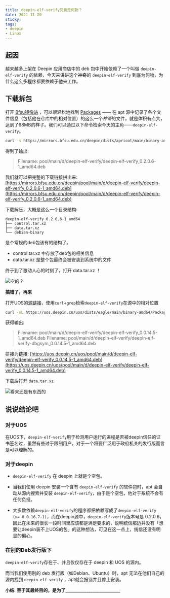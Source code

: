 ```yaml
---
title: deepin-elf-verify究竟是何物？
date: 2021-11-20
sticky:
tags:
- deepin
- Linux
---
```


## 起因

越来越多上架在 Deepin 应用商店中的 deb 包中开始依赖了一个叫做 `deepin-elf-verify` 的依赖，今天来讲讲这个~~神奇~~的 `deepin-elf-verify` 到底为何物，为什么这么多程序都要依赖于他来工作。

## 下载拆包

打开 [Bfsu镜像站](https://mirrors.bfsu.edu.cn/) ，可以很轻松地找到 [Packages](https://mirrors.bfsu.edu.cn/deepin/dists/apricot/main/binary-amd64/Packages) —— 在 apt 源中记录了各个文件信息（包括他在仓库中的相对位置）的这么一个*神奇*的文件，就是体积有点大，达到了68MB的样子。我们可以通过以下命令检索今天的主角——`deepin-elf-verify`。

```bash
curl -s https://mirrors.bfsu.edu.cn/deepin/dists/apricot/main/binary-amd64/Packages | grep deepin-elf-sign | grep pool
```

得到了输出: 

> Filename: pool/main/d/deepin-elf-verify/deepin-elf-verify_0.2.0.6-1_amd64.deb

我们就可以把完整的下载链接拼出来: [https://mirrors.bfsu.edu.cn/deepin/pool/main/d/deepin-elf-verify/deepin-elf-verify_0.2.0.6-1_amd64.deb](https://mirrors.bfsu.edu.cn/deepin/pool/main/d/deepin-elf-verify/deepin-elf-verify_0.2.0.6-1_amd64.deb)

下载解压，大概是这么一个目录结构: 

```
deepin-elf-verify_0.2.0.6-1_amd64
├── control.tar.xz
├── data.tar.xz
└── debian-binary
```

是个常规的deb包该有的结构了。

- control.tar.xz 中存放了deb包的相关信息
- data.tar.xz 是整个包最终会被安装到系统中的文件

终于到了激动人心的时刻了，打开 data.tar.xz ！

![空的？](https://npm.elemecdn.com/superbadguy-bed@0.0.4/9.png)

**搞错了，再来**

打开UOS的[源链接](https://uos.deepin.cn/uos/)，使用`curl`+`grep`检索`deepin-elf-verify`在源中的相对位置

```bash
curl -sL https://uos.deepin.cn/uos/dists/eagle/main/binary-amd64/Packages | grep deepin-elf-verify | grep pool
```

获得输出: 

> Filename: pool/main/d/deepin-elf-verify/deepin-elf-verify_0.0.14.5-1_amd64.deb 
> Filename: pool/main/d/deepin-elf-verify/deepin-elf-verify-dbgsym_0.0.14.5-1_amd64.deb

拼接为链接: [https://uos.deepin.cn/uos/pool/main/d/deepin-elf-verify/deepin-elf-verify_0.0.14.5-1_amd64.deb](https://uos.deepin.cn/uos/pool/main/d/deepin-elf-verify/deepin-elf-verify_0.0.14.5-1_amd64.deb)

下载后打开 `data.tar.xz`

<img src="https://npm.elemecdn.com/superbadguy-bed@0.0.4/10.png" alt="看来还是有东西的"  />

## 说说结论吧

### 对于UOS

在UOS下，`deepin-elf-verify`用于检测用户运行的进程是否被deepin信任的证书签名过，虽然有些过于限制用户，对于一个将要广泛用于政府机关的发行版而言是可以理解的。

### 对于deepin

- `deepin-elf-verify` 在 deepin 上就是个空包。

- 当我们使用 deepin 安装一个含有 `deepin-elf-verify` 的软件包时，apt 会自动从源内搜索并安装 `deepin-elf-verify`，由于是个空包，他对于系统不会有任何负担。

- 大多数依赖`deepin-elf-verify`的程序都把依赖写成了`deepin-elf-verify (>= 0.0.16.7-1)`，而在deepin源中，`deepin-elf-verify`版本号是 0.2.0.6，因此在未来的很长一段时间里应该都是满足要求的，说明统信那边并没有「想要让deepin装不上UOS的包」的这种想法，可见在这一点上，统信还没有明显的偏心。

### 在别的Deb发行版下

`deepin-elf-verify`存在于、并且仅仅存在于 deepin 和 UOS 的源内。

而当我们使用别的 deb 发行版（如Debian、Ubuntu）时，apt 无法在他们自己的源内找到 `deepin-elf-verify` ，apt就会报错并且停止安装。

**小结: 至于其最终目的，是为了\_\_\_\_\_\_\_\_\_\_\_\_\_\_\_\_\_\_\_\_\_\_\_\_\_\_**
